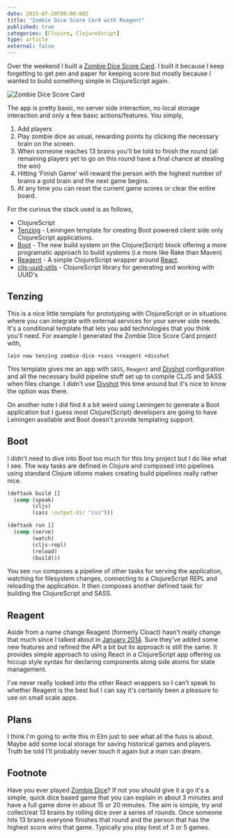 ```yaml
---
date: 2015-07-20T00:00:00Z
title: "Zombie Dice Score Card with Reagent"
published: true
categories: [Clojure, ClojureScript]
type: article
external: false
---
```


Over the weekend I built a [Zombie Dice Score Card](/zombie-dice).  I built it because I keep forgetting to get pen and paper for keeping score but  mostly because I wanted to build something simple in ClojureScript again.

![Zombie Dice Score Card](/images/blog/zombie-dice.png)

The app is pretty basic, no server side interaction, no local storage interaction and only a few basic actions/features.  You simply,

1. Add players
2. Play zombie dice as usual, rewarding points by clicking the necessary brain on the screen.
3. When someone reaches 13 brains you'll be told to finish the round (all remaining players yet to go on this round have a final chance at stealing the win)
4. Hitting 'Finish Game' will reward the person with the highest number of brains a gold brain and the next game begins.
5. At any time you can reset the current game scores or clear the entire board.

For the curious the stack used is as follows,

- ClojureScript
- [Tenzing](https://github.com/martinklepsch/tenzing) - Leiningen template for creating Boot powered client side only ClojureScript applications.
- [Boot](http://boot-clj.com/) - The new build system on the Clojure(Script) block offering a more programatic approach to build systems (i.e more like Rake than Maven)
- [Reagent](http://reagent-project.github.io/) - A simple ClojureScript wrapper around [React](http://facebook.github.io/react/).
- [cljs-uuid-utils](https://github.com/lbradstreet/cljs-uuid-utils) - ClojureScript library for generating and working with UUID's

## Tenzing

This is a nice little template for prototyping with ClojureScript or in situations where you can integrate with external services for your server side needs.  It's a conditional template that lets you add technologies that you think you'll need.  For example I generated the Zombie Dice Score Card project with,

```
lein new tenzing zombie-dice +sass +reagent +divshot
```

This template gives me an app with `SASS`, `Reagent` and [Divshot](https://divshot.com/) configuration and all the necessary build pipeline stuff set up to compile CLJS and SASS when files change.  I didn't use [Divshot](https://divshot.com/) this time around but it's nice to know the option was there.

On another note I did find it a bit weird using Leiningen to generate a Boot application but I guess most Clojure(Script) developers are going to have Leiningen available and Boot doesn't provide templating support.

## Boot

I didn't need to dive into Boot too much for this tiny project but I do like what I see.  The way tasks are defined in Clojure and composed into pipelines using standard Clojure idioms makes creating build pipelines really rather nice.

```clojure
(deftask build []
  (comp (speak)
        (cljs)
        (sass :output-dir "css")))

(deftask run []
  (comp (serve)
        (watch)
        (cljs-repl)
        (reload)
        (build)))
```

You see `run` composes a pipeline of other tasks for serving the application, watching for filesystem changes, connecting to a ClojureScript REPL and reloading the application.  It then composes another defined task for building the ClojureScript and SASS.

## Reagent

Aside from a name change Reagent (formerly Cloact) hasn't really change that much since I talked about in [January 2014](https://yobriefca.se/blog/2014/01/18/adventures-in-clojure-land/).  Sure they've added some new features and refined the API a bit but its approach is still the same.  It provides  simple approach to using React in a ClojureScript app offering us hiccup style syntax for declaring components along side atoms for state management.

I've never really looked into the other React wrappers so I can't speak to whether Reagent is the best but I can say it's certainly been a pleasure to use on small scale apps.

## Plans

I think I'm going to write this in Elm just to see what all the fuss is about. Maybe add some local storage for saving historical games and players. Truth be told I'll probably never touch it again but a man can dream.

## Footnote

Have you ever played [Zombie Dice](http://www.sjgames.com/dice/zombiedice/)?  If not you should give it a go it's a simple, quick dice based game that you can explain in about 3 minutes and have a full game done in about 15 or 20 minutes.  The aim is simple, try and collect/eat 13 brains by rolling dice over a series of rounds.  Once someone hits 13 brains everyone finishes that round and the person that has the highest score wins that game.  Typically you play best of 3 or 5 games.
